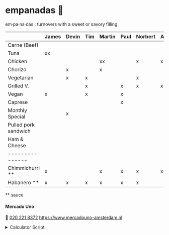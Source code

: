 # empanadas 🥟

em·pa·na·das
: turnovers with a sweet or savory filling

|                      | James | Devin | Tim | Martin | Paul | Norbert | Axel | Iulia | Marcel | Thijs | Travis | Egbert | Emile | Javier |
| :----------------    | :---- | :---- | :-- | :----- | :--- | :------ | :--- | :---- | :----- | :---- | :----- | :----- | :---- | :----- |
| Carne (Beef)         |       |       |     |        |      |         |      |       | x      |       |        |        |       | x      |
| Tuna                 | xx    |       |     |        |      |         |      |       |        |       |        |        |       |        |
| Chicken              |       |       |     | xx     |      | x       | x    |       | x      |       |        |        |       |        |
| Chorizo              |       | x     |     | x      |      |         |      |       |        | x     |        |        |       |        |
| Vegetarian           |       | x     | x   |        |      | x       |      |       |        |       |        | x      | x     |        |
| Grilled V.           |       |       | x   |        | x    | x       | x    | x     | x      | x     |        |        |       |        |
| Vegan                | x     |       | x   |        | x    |         |      | xx    |        |       |        | x      |       |        |
| Caprese              |       |       |     |        | x    |         |      |       |        |       | xx     | x      |       | x      |
| Monthly Special      |       | x     |     |        |      |         |      |       |        | x     |        |        | x     |        |
| Pulled pork sandwich |       |       |     |        |      |         |      |       |        |       |        |        |       |        |
| Ham & Cheese         |       |       |     |        |      |         |      |       |        |       |        |        |       |        |
| ---------------      |       |       |     |        |      |         |      |       |        |       |        |        |       |        |
| Chimmichurri \*\*    | x     |       |     | x      | x    | x       | x    |       | x      | x     |        | xx     | x     |        |
| Habanero \*\*        | x     | x     | x   | x      | x    | x       |      | x     |        |       | x      |        | x     |        |

\*\* sauce

#### Mercado Uno

🤙 [020 221 8372](tel:+31202218372)
https://www.mercadouno-amsterdam.nl

<details> 
<summary>Calculator Script</summary>
  <script>
    Array.from(document.querySelectorAll('th')).slice(1).forEach(th => {
      th.innerHTML = `<label><input type='checkbox'>${th.textContent}</label>`;
      th.querySelector('input').addEventListener('change', () => {
        document.querySelector('p').innerHTML = (Array.from(document.querySelectorAll("th :checked")).map(checkbox => {
          return Array.from(document.querySelectorAll('table :first-child th')).indexOf(checkbox.closest("th"))
        }).reduce((rows, index) => {
          return rows.map(row => {
            row[1] = row[1] + (row[0].querySelectorAll('td').item(index).textContent.trim() || '')
            return row
          })
        }, Array.from(document.querySelectorAll('tr')).slice(1).map(tr => [tr, ''])
        )
          .filter(counts => counts[1].length > 0)
          .map(counts => `${counts[0].querySelector('td').textContent}: ${counts[1].length}`)
          .join("<br />"))
      })
    })
  </script>
</details>
